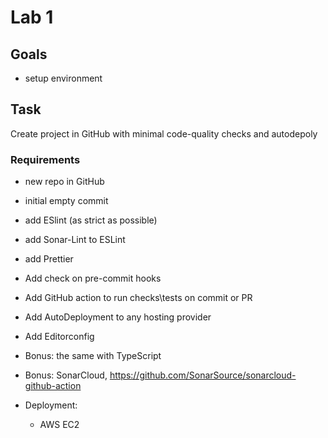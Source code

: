 # Lab 1

## Goals
- setup environment

## Task
Create project in GitHub with minimal code-quality checks and autodepoly
### Requirements
- new repo in GitHub
- initial empty commit
- add ESlint (as strict as possible)
- add Sonar-Lint to ESLint
- add Prettier
- Add check on pre-commit hooks
- Add GitHub action to run checks\tests on commit or PR
- Add AutoDeployment to any hosting provider
- Add Editorconfig
- Bonus: the same with TypeScript
- Bonus: SonarCloud, https://github.com/SonarSource/sonarcloud-github-action

- Deployment:
  - AWS EC2
